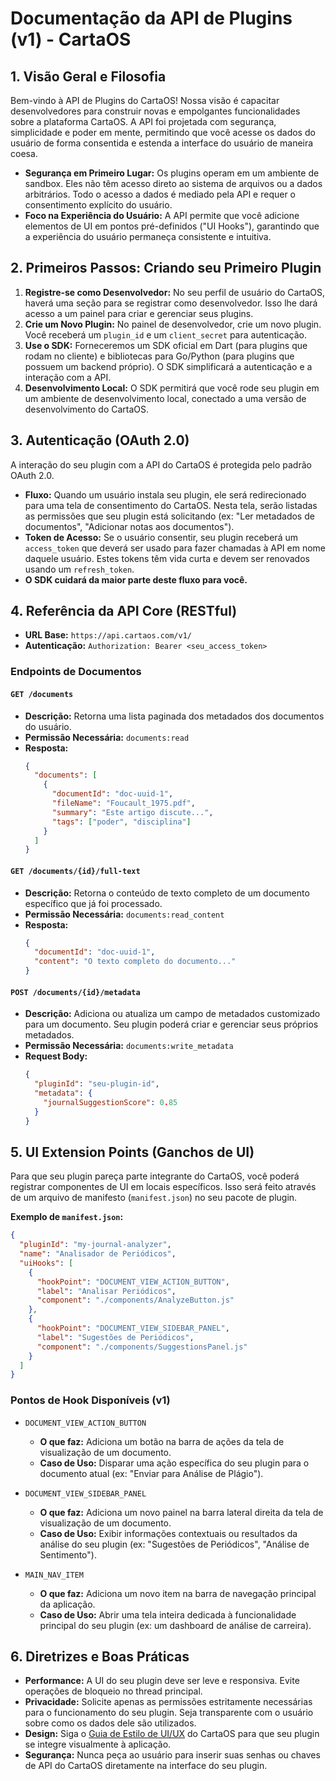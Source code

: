 # Documentação da API de Plugins (v1) - CartaOS

## 1. Visão Geral e Filosofia

Bem-vindo à API de Plugins do CartaOS! Nossa visão é capacitar desenvolvedores para construir novas e empolgantes funcionalidades sobre a plataforma CartaOS. A API foi projetada com segurança, simplicidade e poder em mente, permitindo que você acesse os dados do usuário de forma consentida e estenda a interface do usuário de maneira coesa.

*   **Segurança em Primeiro Lugar:** Os plugins operam em um ambiente de sandbox. Eles não têm acesso direto ao sistema de arquivos ou a dados arbitrários. Todo o acesso a dados é mediado pela API e requer o consentimento explícito do usuário.
*   **Foco na Experiência do Usuário:** A API permite que você adicione elementos de UI em pontos pré-definidos ("UI Hooks"), garantindo que a experiência do usuário permaneça consistente e intuitiva.

## 2. Primeiros Passos: Criando seu Primeiro Plugin

1.  **Registre-se como Desenvolvedor:** No seu perfil de usuário do CartaOS, haverá uma seção para se registrar como desenvolvedor. Isso lhe dará acesso a um painel para criar e gerenciar seus plugins.
2.  **Crie um Novo Plugin:** No painel de desenvolvedor, crie um novo plugin. Você receberá um `plugin_id` e um `client_secret` para autenticação.
3.  **Use o SDK:** Forneceremos um SDK oficial em Dart (para plugins que rodam no cliente) e bibliotecas para Go/Python (para plugins que possuem um backend próprio). O SDK simplificará a autenticação e a interação com a API.
4.  **Desenvolvimento Local:** O SDK permitirá que você rode seu plugin em um ambiente de desenvolvimento local, conectado a uma versão de desenvolvimento do CartaOS.

## 3. Autenticação (OAuth 2.0)

A interação do seu plugin com a API do CartaOS é protegida pelo padrão OAuth 2.0.

*   **Fluxo:** Quando um usuário instala seu plugin, ele será redirecionado para uma tela de consentimento do CartaOS. Nesta tela, serão listadas as permissões que seu plugin está solicitando (ex: "Ler metadados de documentos", "Adicionar notas aos documentos").
*   **Token de Acesso:** Se o usuário consentir, seu plugin receberá um `access_token` que deverá ser usado para fazer chamadas à API em nome daquele usuário. Estes tokens têm vida curta e devem ser renovados usando um `refresh_token`.
*   **O SDK cuidará da maior parte deste fluxo para você.**

## 4. Referência da API Core (RESTful)

*   **URL Base:** `https://api.cartaos.com/v1/`
*   **Autenticação:** `Authorization: Bearer <seu_access_token>`

### Endpoints de Documentos

#### `GET /documents`
*   **Descrição:** Retorna uma lista paginada dos metadados dos documentos do usuário.
*   **Permissão Necessária:** `documents:read`
*   **Resposta:**
    ```json
    {
      "documents": [
        {
          "documentId": "doc-uuid-1",
          "fileName": "Foucault_1975.pdf",
          "summary": "Este artigo discute...",
          "tags": ["poder", "disciplina"]
        }
      ]
    }
    ```

#### `GET /documents/{id}/full-text`
*   **Descrição:** Retorna o conteúdo de texto completo de um documento específico que já foi processado.
*   **Permissão Necessária:** `documents:read_content`
*   **Resposta:**
    ```json
    {
      "documentId": "doc-uuid-1",
      "content": "O texto completo do documento..."
    }
    ```

#### `POST /documents/{id}/metadata`
*   **Descrição:** Adiciona ou atualiza um campo de metadados customizado para um documento. Seu plugin poderá criar e gerenciar seus próprios metadados.
*   **Permissão Necessária:** `documents:write_metadata`
*   **Request Body:**
    ```json
    {
      "pluginId": "seu-plugin-id",
      "metadata": {
        "journalSuggestionScore": 0.85
      }
    }
    ```

## 5. UI Extension Points (Ganchos de UI)

Para que seu plugin pareça parte integrante do CartaOS, você poderá registrar componentes de UI em locais específicos. Isso será feito através de um arquivo de manifesto (`manifest.json`) no seu pacote de plugin.

**Exemplo de `manifest.json`:**

```json
{
  "pluginId": "my-journal-analyzer",
  "name": "Analisador de Periódicos",
  "uiHooks": [
    {
      "hookPoint": "DOCUMENT_VIEW_ACTION_BUTTON",
      "label": "Analisar Periódicos",
      "component": "./components/AnalyzeButton.js"
    },
    {
      "hookPoint": "DOCUMENT_VIEW_SIDEBAR_PANEL",
      "label": "Sugestões de Periódicos",
      "component": "./components/SuggestionsPanel.js"
    }
  ]
}
```

### Pontos de Hook Disponíveis (v1)

*   `DOCUMENT_VIEW_ACTION_BUTTON`
    *   **O que faz:** Adiciona um botão na barra de ações da tela de visualização de um documento.
    *   **Caso de Uso:** Disparar uma ação específica do seu plugin para o documento atual (ex: "Enviar para Análise de Plágio").

*   `DOCUMENT_VIEW_SIDEBAR_PANEL`
    *   **O que faz:** Adiciona um novo painel na barra lateral direita da tela de visualização de um documento.
    *   **Caso de Uso:** Exibir informações contextuais ou resultados da análise do seu plugin (ex: "Sugestões de Periódicos", "Análise de Sentimento").

*   `MAIN_NAV_ITEM`
    *   **O que faz:** Adiciona um novo item na barra de navegação principal da aplicação.
    *   **Caso de Uso:** Abrir uma tela inteira dedicada à funcionalidade principal do seu plugin (ex: um dashboard de análise de carreira).

## 6. Diretrizes e Boas Práticas

*   **Performance:** A UI do seu plugin deve ser leve e responsiva. Evite operações de bloqueio no thread principal.
*   **Privacidade:** Solicite apenas as permissões estritamente necessárias para o funcionamento do seu plugin. Seja transparente com o usuário sobre como os dados dele são utilizados.
*   **Design:** Siga o [Guia de Estilo de UI/UX](./17-Design-System-and-UI-UX-Style-Guide.md) do CartaOS para que seu plugin se integre visualmente à aplicação.
*   **Segurança:** Nunca peça ao usuário para inserir suas senhas ou chaves de API do CartaOS diretamente na interface do seu plugin.
